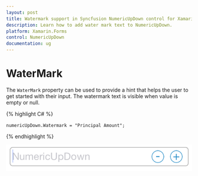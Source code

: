 ```yaml
---
layout: post
title: Watermark support in Syncfusion NumericUpDown control for Xamarin.Forms
description: Learn how to add water mark text to NumericUpDown.
platform: Xamarin.Forms
control: NumericUpDown
documentation: ug
---
```

# WaterMark

The `WaterMark` property can be used to provide a hint that helps the user to get started with their input. The watermark text is visible when value is empty or null.

{% highlight C# %}

	numericUpDown.Watermark = "Principal Amount";
	
{% endhighlight %}


![](images/WaterMark.png)
